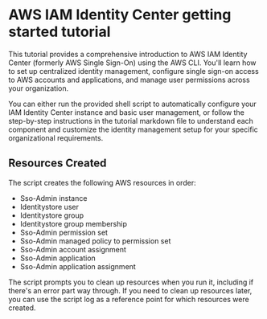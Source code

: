 # AWS IAM Identity Center getting started tutorial

This tutorial provides a comprehensive introduction to AWS IAM Identity Center (formerly AWS Single Sign-On) using the AWS CLI. You'll learn how to set up centralized identity management, configure single sign-on access to AWS accounts and applications, and manage user permissions across your organization.

You can either run the provided shell script to automatically configure your IAM Identity Center instance and basic user management, or follow the step-by-step instructions in the tutorial markdown file to understand each component and customize the identity management setup for your specific organizational requirements.

## Resources Created

The script creates the following AWS resources in order:

- Sso-Admin instance
- Identitystore user
- Identitystore group
- Identitystore group membership
- Sso-Admin permission set
- Sso-Admin managed policy to permission set
- Sso-Admin account assignment
- Sso-Admin application
- Sso-Admin application assignment

The script prompts you to clean up resources when you run it, including if there's an error part way through. If you need to clean up resources later, you can use the script log as a reference point for which resources were created.